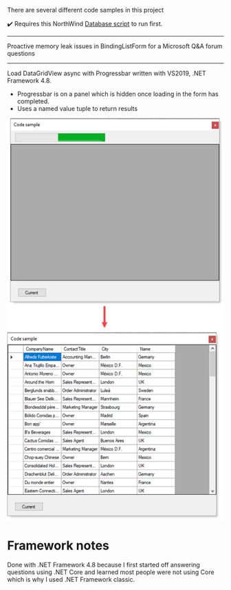 ﻿There are several different code samples in this project

:heavy_check_mark: Requires this NorthWind [Database script](https://gist.github.com/karenpayneoregon/c3361a4d4503c8851dcb43f8d6b2526f) to run first.

---

Proactive memory leak issues in BindingListForm for a Microsoft Q&A forum questions

---

Load DataGridView async with Progressbar written with VS2019, .NET Framework 4.8.

- Progressbar is on a panel which is hidden once loading in the form has completed.
- Uses a named value tuple to return results



![image](assets/figure1.png)


# Framework notes

Done with .NET Framework 4.8 because I first started off answering questions using .NET Core and learned most people were not using Core which is why I used .NET Framework classic.